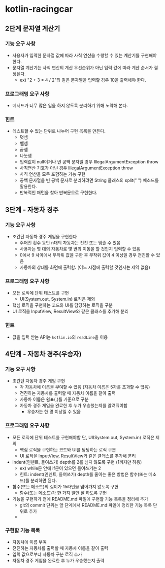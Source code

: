 # kotlin-racingcar

## 2단계 문자열 계산기
### 기능 요구 사항
- 사용자가 입력한 문자열 값에 따라 사칙 연산을 수행할 수 있는 계산기를 구현해야 한다.
- 문자열 계산기는 사칙 연산의 계산 우선순위가 아닌 입력 값에 따라 계산 순서가 결정된다.
  - ex) "2 + 3 * 4 / 2"와 같은 문자열을 입력할 경우 10을 출력해야 한다.
### 프로그래밍 요구 사항
- 메서드가 너무 많은 일을 하지 않도록 분리하기 위해 노력해 본다.
### 힌트
- 테스트할 수 있는 단위로 나누어 구현 목록을 만든다. 
  - 덧셈
  - 뺄셈
  - 곱셈
  - 나눗셈
  - 입력값이 null이거나 빈 공백 문자일 경우 IllegalArgumentException throw
  - 사칙연산 기호가 아닌 경우 IllegalArgumentException throw
  - 사칙 연산을 모두 포함하는 기능 구현
  - 공백 문자열을 빈 공백 문자로 분리하려면 String 클래스의 split(" ") 메소드를 활용한다.
  - 반복적인 패턴을 찾아 반복문으로 구현한다.

## 3단계 - 자동차 경주
### 기능 요구 사항
- 초간단 자동차 경주 게임을 구현한다
  - 주어진 횟수 동안 n대의 자동차는 전진 또는 멈출 수 있음
  - 사용자는 몇 대의 자동차로 몇 번의 이동을 할 것인지 입력할 수 있음
  - 0에서 9 사이에서 무작위 값을 구한 후 무작위 값이 4 이상일 경우 전진할 수 있음
  - 자동차의 상태를 화면에 출력함. (어느 시점에 출력할 것인지는 제약 없음)

### 프로그래밍 요구 사항
- 모든 로직에 단위 테스트를 구현 
  - UI(System.out, System.in) 로직은 제외
- 핵심 로직을 구현하는 코드와 UI를 담당하는 로직을 구분
- UI 로직을 InputView, ResultView와 같은 클래스를 추가해 분리

### 힌트
- 값을 입력 받는 API는 `kotlin.io`의 `readLine`을 이용

## 4단계 - 자동차 경주(우승자)
### 기능 요구 사항
- 초간단 자동차 경주 게임 구현 
  - 각 자동차에 이름을 부여할 수 있음 (자동차 이름은 5자를 초과할 수 없음)
  - 전진하는 자동차를 출력할 때 자동차 이름을 같이 출력
  - 자동차 이름은 쉼표(,)를 기준으로 구분
  - 자동차 경주 게임을 완료한 후 누가 우승했는지를 알려줘야함 
    - 우승자는 한 명 이상일 수 있음
### 프로그래밍 요구 사항
- 모든 로직에 단위 테스트를 구현해야함 단, UI(System.out, System.in) 로직은 제외
  - 핵심 로직을 구현하는 코드와 UI를 담당하는 로직 구분
  - UI 로직을 InputView, ResultView와 같은 클래스를 추가해 분리
- indent(인덴트, 들여쓰기) depth를 2를 넘지 않도록 구현 (1까지만 허용)
  - ex) while문 안에 if문이 있으면 들여쓰기는 2
  - 힌트: indent(인덴트, 들여쓰기) depth를 줄이는 좋은 방법은 함수(또는 메소드)를 분리하면 된다.
- 함수(또는 메소드)의 길이가 15라인을 넘어가지 않도록 구현
  - 함수(또는 메소드)가 한 가지 일만 잘 하도록 구현
- 기능을 구현하기 전에 README.md 파일에 구현할 기능 목록을 정리해 추가
  - git의 commit 단위는 앞 단계에서 README.md 파일에 정리한 기능 목록 단위로 추가
  - 
### 구현할 기능 목록
- 자동차에 이름 부여
- 전진하는 자동차를 출력할 때 자동차 이름을 같이 출력
- 입력 값으로부터 자동차 구분 로직 추가
- 자동차 경주 게임을 완료한 후 누가 우승했는지 출력
